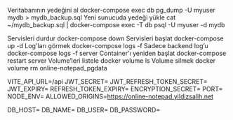 Veritabanının yedeğini al
docker-compose exec db pg_dump -U myuser mydb > mydb_backup.sql
Yeni sunucuda yedeği yükle
cat ~/mydb_backup.sql | docker-compose exec -T db psql -U myuser -d mydb

Servisleri durdur docker-compose down
Servisleri başlat docker-compose up -d
Log'ları görmek docker-compose logs -f
Sadece backend log’u docker-compose logs -f server
Container’ı yeniden başlat docker-compose restart server
Volume’leri listele docker volume ls
Volume silmek docker volume rm online-notepad_pgdata

VITE_API_URL=/api
JWT_SECRET=
JWT_REFRESH_TOKEN_SECRET=
JWT_EXPIRY=
REFRESH_TOKEN_EXPIRY=
ENCRYPTION_SECRET=
PORT=
NODE_ENV=
ALLOWED_ORIGINS=https://online-notepad.yildizsalih.net

DB_HOST=
DB_NAME=
DB_USER=
DB_PASSWORD=
